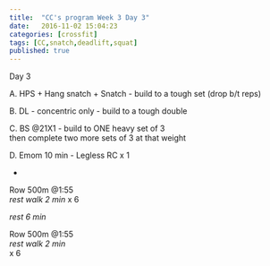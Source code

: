 ```yaml
---
title:  "CC's program Week 3 Day 3"
date:   2016-11-02 15:04:23
categories: [crossfit]
tags: [CC,snatch,deadlift,squat]
published: true
---
```

Day 3

A. HPS + Hang snatch + Snatch - build to a tough set (drop b/t reps)

B. DL - concentric only -  build to a tough double

C. BS @21X1 - build to ONE heavy set of 3  
then complete two more sets of 3 at that weight

D. Emom 10 min - Legless RC x 1

+

Row 500m @1:55  
_rest walk 2 min_
x 6

_rest 6 min_

Row 500m @1:55  
_rest walk 2 min_  
x 6
